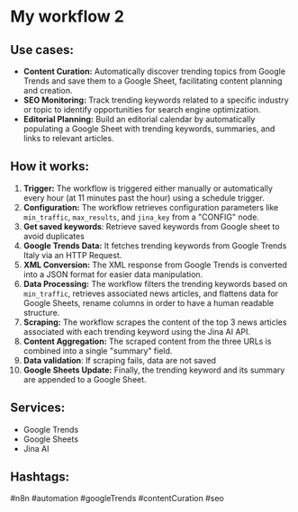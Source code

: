 # My workflow 2

## Use cases:

- **Content Curation:** Automatically discover trending topics from Google Trends and save them to a Google Sheet, facilitating content planning and creation.
- **SEO Monitoring:** Track trending keywords related to a specific industry or topic to identify opportunities for search engine optimization.
- **Editorial Planning:** Build an editorial calendar by automatically populating a Google Sheet with trending keywords, summaries, and links to relevant articles.

## How it works:

1.  **Trigger:** The workflow is triggered either manually or automatically every hour (at 11 minutes past the hour) using a schedule trigger.
2.  **Configuration:** The workflow retrieves configuration parameters like `min_traffic`, `max_results`, and `jina_key` from a "CONFIG" node.
3.  **Get saved keywords**: Retrieve saved keywords from Google sheet to avoid duplicates
4.  **Google Trends Data:** It fetches trending keywords from Google Trends Italy via an HTTP Request.
5.  **XML Conversion:** The XML response from Google Trends is converted into a JSON format for easier data manipulation.
6.  **Data Processing:** The workflow filters the trending keywords based on `min_traffic`, retrieves associated news articles, and flattens data for Google Sheets, rename columns in order to have a human readable structure.
7.  **Scraping:** The workflow scrapes the content of the top 3 news articles associated with each trending keyword using the Jina AI API.
8.  **Content Aggregation:** The scraped content from the three URLs is combined into a single "summary" field.
9. **Data validation**: If scraping fails, data are not saved
10. **Google Sheets Update:** Finally, the trending keyword and its summary are appended to a Google Sheet.

## Services:

-   Google Trends
-   Google Sheets
-   Jina AI

## Hashtags:

#n8n #automation #googleTrends #contentCuration #seo
